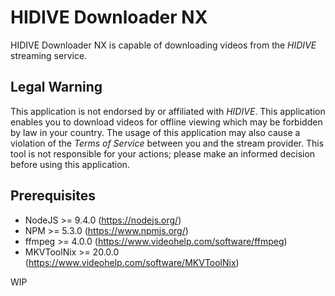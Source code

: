 # HIDIVE Downloader NX

HIDIVE Downloader NX is capable of downloading videos from the *HIDIVE* streaming service.

## Legal Warning

This application is not endorsed by or affiliated with *HIDIVE*. This application enables you to download videos for offline viewing which may be forbidden by law in your country. The usage of this application may also cause a violation of the *Terms of Service* between you and the stream provider. This tool is not responsible for your actions; please make an informed decision before using this application.

## Prerequisites

* NodeJS >= 9.4.0 (https://nodejs.org/)
* NPM >= 5.3.0 (https://www.npmjs.org/)
* ffmpeg >= 4.0.0 (https://www.videohelp.com/software/ffmpeg)
* MKVToolNix >= 20.0.0 (https://www.videohelp.com/software/MKVToolNix)

WIP
